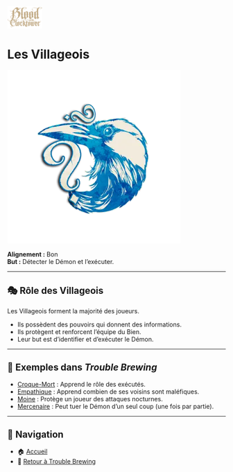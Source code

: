 <p align="left">
  <a href="/botc-fr-bambi/">
    <img src="./images/logo.png" alt="Accueil BotC FR" width="80">
  </a>
</p>

# Les Villageois  

![Villageois](./images/Generic_townsfolk.png)  

**Alignement :** Bon  
**But :** Détecter le Démon et l’exécuter.  

---

## 🎭 Rôle des Villageois  
Les Villageois forment la majorité des joueurs.  
- Ils possèdent des pouvoirs qui donnent des informations.  
- Ils protègent et renforcent l’équipe du Bien.  
- Leur but est d’identifier et d’exécuter le Démon.  

---

## 📌 Exemples dans *Trouble Brewing*  
- [Croque-Mort](./trouble_brewing/undertaker.md) : Apprend le rôle des exécutés.  
- [Empathique](./trouble_brewing/empath.md) : Apprend combien de ses voisins sont maléfiques.  
- [Moine](./trouble_brewing/moine.md) : Protège un joueur des attaques nocturnes.  
- [Mercenaire](./trouble_brewing/mercenaire.md) : Peut tuer le Démon d’un seul coup (une fois par partie).  

---

## 📂 Navigation  
- 🏠 [Accueil](/botc-fr-bambi/)  
- 🍺 [Retour à Trouble Brewing](./trouble_brewing.md)  
